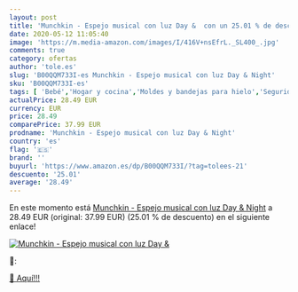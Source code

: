 ```yaml
---
layout: post
title: 'Munchkin - Espejo musical con luz Day &  con un 25.01 % de descuento'
date: 2020-05-12 11:05:40
image: 'https://m.media-amazon.com/images/I/416V+nsEfrL._SL400_.jpg'
comments: true
category: ofertas
author: 'tole.es'
slug: 'B00QQM733I-es Munchkin - Espejo musical con luz Day & Night'
sku: 'B00QQM733I-es'
tags: [ 'Bebé','Hogar y cocina','Moldes y bandejas para hielo','Seguridad','Utensilios de bar','Utensilios de cocina','Vigilabebés','munchkin', ]
actualPrice: 28.49 EUR
currency: EUR
price: 28.49
comparePrice: 37.99 EUR
prodname: 'Munchkin - Espejo musical con luz Day & Night'
country: 'es'
flag: '🇪🇸'
brand: ''
buyurl: 'https://www.amazon.es/dp/B00QQM733I/?tag=tolees-21'
descuento: '25.01'
average: '28.49'
---
```


En este momento está [Munchkin - Espejo musical con luz Day & Night](https://www.amazon.es/dp/B00QQM733I/?tag=tolees-21) a 28.49 EUR (original: 37.99 EUR) (25.01 %  de descuento) en el siguiente enlace!

[![Munchkin - Espejo musical con luz Day & ](https://m.media-amazon.com/images/I/416V+nsEfrL._SL400_.jpg)](https://www.amazon.es/dp/B00QQM733I/?tag=tolees-21)

🔎:


[🛒 Aquí!!!](https://www.amazon.es/dp/B00QQM733I/?tag=tolees-21)
